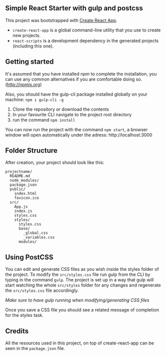 

## Simple React Starter with gulp and postcss

This project was bootstrapped with [Create React App](https://github.com/facebookincubator/create-react-app).


* `create-react-app` is a global command-line utility that you use to create new projects.
* `react-scripts` is a development dependency in the generated projects (including this one).


## Getting started

It's assumed that you have installed npm to complete the installation, you can use any common alternatives if you are comfortable doing so. (http://npmjs.org)

Also, you should have the gulp-cli package installed globally on your machine:
`npm i gulp-cli -g`

1. Clone the repository or download the contents
2. In your favourite CLI navigate to the project root directory
3. run the command `npm install`

You can now run the project with the command `npm start`, a browser window will open automatically under the adress: http://localhost:3000


## Folder Structure

After creation, your project should look like this:

```
projectname/
  README.md
  node_modules/
  package.json
  public/
    index.html
    favicon.ico
  src/
    App.js
    index.js
    styles.css
    styles/
      styles.css
      base/
        _global.css
        _variables.css
      modules/   
```
## Using PostCSS

You can edit and generate CSS files as you wish inside the styles folder of the project. To modify the `src/styles.css` file run gulp from the CLI by typing in the command `gulp`.
The project is set up in a way that gulp will start watching the whole `src/styles` folder for any changes and regenerate the `src/styles.css` file accordingly. 

_Make sure to have gulp running when modifying/generating CSS files_

Once you save a CSS file you should see a related message of completion for the styles task.



## Credits

All the resources used in this project, on top of create-react-app can be seen in the `package.json` file.

